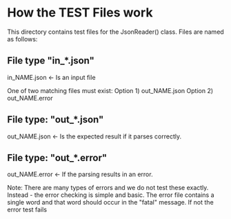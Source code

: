 # How the TEST Files work

This directory contains test files for the JsonReader() class.
Files are named as follows:

## File type "in_*.json"

in_NAME.json  <- Is an input file

One of two matching files must exist:
Option 1)  out_NAME.json
Option 2)  out_NAME.error

## File type: "out_*.json"

out_NAME.json <- Is the expected result if it parses correctly.

## File type: "out_*.error"

out_NAME.error <- If the parsing results in an error.

Note: There are many types of errors and we do not test these exactly.
Instead - the error checking is simple and basic.
The error file contains a single word and that word should occur in the "fatal" message.
If not the error test fails
